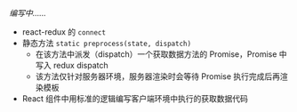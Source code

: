 *编写中……*

* react-redux 的 `connect`
* 静态方法 `static preprocess(state, dispatch)`
  * 在该方法中派发（dispatch）一个获取数据方法的 Promise，Promise 中写入 redux dispatch
  * 该方法仅针对服务器环境，服务器渲染时会等待 Promise 执行完成后再渲染模板
* React 组件中用标准的逻辑编写客户端环境中执行的获取数据代码